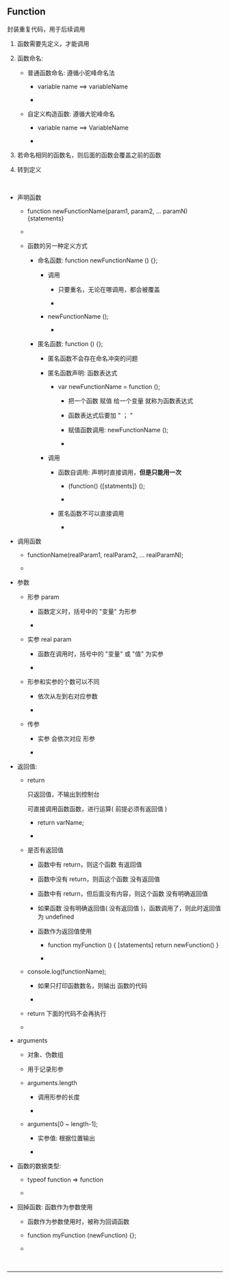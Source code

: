 
<br/>

<h2 id="#">Function</h2>

封装重复代码，用于后续调用

1. 函数需要先定义，才能调用

2. 函数命名: 

    * 普通函数命名: 遵循小驼峰命名法

        * variable name ==> variableName
        
        * 
    
    * 自定义构造函数: 遵循大驼峰命名 
    
        * variable name ==> VariableName
        
        * 
    
3. 若命名相同的函数名，则后面的函数会覆盖之前的函数

4. 转到定义
 
<br/>

* 声明函数

    * function newFunctionName(param1, param2, ... paramN) {statements}

    * 
    
    * 函数的另一种定义方式
    
        * 命名函数: function newFunctionName () {};
        
            * 调用
            
                * 只要重名，无论在哪调用，都会被覆盖
                
                * 
            
            * newFunctionName ();
            
                * 
        
        * 匿名函数: function () {};
        
            * 匿名函数不会存在命名冲突的问题
            
            * 匿名函数声明: 函数表达式
        
                * var newFunctionName = function ();
                
                    * 把一个函数 赋值 给一个变量 就称为函数表达式
                    
                    * 函数表达式后要加 " ； " 
                    
                    * 赋值函数调用: newFunctionName ();
                    
                    * 
                
            * 调用
            
                * 函数自调用: 声明时直接调用，**但是只能用一次**
                
                    * (function() {[statments]} ();
                    
                    * 
                
                * 匿名函数不可以直接调用
                
                    *             

* 调用函数

    * functionName(realParam1, realParam2, ... realParamN);

    * 

* 参数

    * 形参 param
    
        * 函数定义时，括号中的 "变量" 为形参
        
        * 
    
    * 实参 real param
    
        * 函数在调用时，括号中的 "变量" 或 "值" 为实参
        
        * 
        
    * 形参和实参的个数可以不同
    
        * 依次从左到右对应参数
        
        * 
    
    * 传参
    
        * 实参 会依次对应 形参 
        
        * 
    
* 返回值: 

    * return
    
        只返回值，不输出到控制台
        
        可直接调用函数函数，进行运算( 前提必须有返回值 )
    
        * return varName;
        
        * 
        
    * 是否有返回值
    
        * 函数中有 return，则这个函数 有返回值
        
        * 函数中没有 return，则函这个函数 没有返回值
        
        * 函数中有 return，但后面没有内容，则这个函数 没有明确返回值
        
        * 如果函数 没有明确返回值( 没有返回值 )，函数调用了，则此时返回值为 undefined
        
        * 函数作为返回值使用
        
            * function myFunction () { [statements] return newFunction() }
            
            * 

    * console.log(functionName);
    
        * 如果只打印函数数名，则输出 函数的代码
        
        * 
        
    * return 下面的代码不会再执行
    
    * 
    
* arguments

    * 对象、伪数组
    
    * 用于记录形参
    
    * arguments.length
    
        * 调用形参的长度
        
        * 
        
    * arguments[0 ~ length-1];
    
        * 实参值: 根据位置输出
        
        * 
    
* 函数的数据类型: 

    * typeof function => function
    
    * 
    
* 回掉函数: 函数作为参数使用

    * 函数作为参数使用时，被称为回调函数
    
    * function myFunction (newFunction) {};
    
    * 
   
   

<br/>
<hr/>
<br/>
